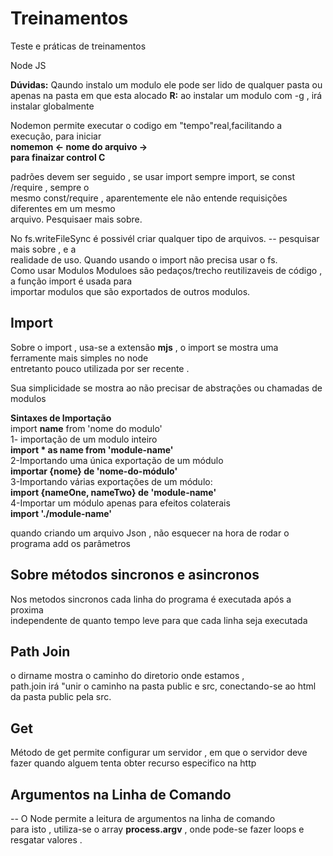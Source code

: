 # Treinamentos
Teste e práticas de treinamentos

Node JS 


**Dúvidas:**
Qaundo instalo um modulo ele pode ser lido de qualquer pasta ou apenas na pasta em que esta alocado 
**R:** ao instalar um modulo com -g , irá instalar globalmente 

Nodemon permite executar o codigo em "tempo"real,facilitando a execução, para iniciar <br>
**nomemon <- nome do arquivo -> <br>** 
**para finaizar control C** 

padrões devem ser seguido , se usar import sempre import, se const /require , sempre o <br>
mesmo const/require , aparentemente ele não entende requisições diferentes em um mesmo <br>
arquivo. Pesquisaer mais sobre. 

No fs.writeFileSync é possivél criar qualquer tipo de arquivos. -- pesquisar mais sobre , e a <br> realidade de uso. Quando usando o import não precisa usar o fs. 
<br>
Como usar Modulos 
Moduloes são pedaços/trecho reutilizaveis de código , a função import é usada para <br>
importar modulos que são exportados de outros modulos. 
<br>

## Import 
Sobre o import , usa-se a extensão **mjs** , o import se mostra uma ferramente mais simples no node <br> entretanto pouco utilizada por ser recente . 

Sua simplicidade se mostra ao não precisar de abstrações ou chamadas de modulos 


**Sintaxes de Importação** <br>
import **name** from 'nome do modulo' <br>
1- importação de um modulo inteiro <br>
**import * as name from 'module-name'** <br>
2-Importando uma única exportação de um módulo <br>
**importar {nome} de 'nome-do-módulo'**<br>
3-Importando várias exportações de um módulo:<br>
**import {nameOne, nameTwo} de 'module-name'**<br>
4-Importar um módulo apenas para efeitos colaterais<br>
**import './module-name'**<br>


quando criando um arquivo Json , não esquecer na hora de rodar o programa add os parâmetros <br>

## Sobre métodos sincronos e asincronos <br>

Nos metodos sincronos cada linha do programa é executada após a proxima <br>
independente de quanto tempo leve para que cada linha seja executada <br>

## Path Join 
o dirname mostra o caminho do diretorio onde estamos ,<br> 
path.join irá "unir o caminho na pasta public e src, conectando-se ao html da pasta public pela src.

## Get 
Método de get permite configurar um servidor , em que o servidor deve fazer quando alguem tenta obter recurso especifico na http 

## Argumentos na Linha de Comando 

-- O Node permite a leitura de argumentos na linha de comando <br>
para isto , utiliza-se o array **process.argv** , onde pode-se fazer loops e <br>
resgatar valores . <br>
